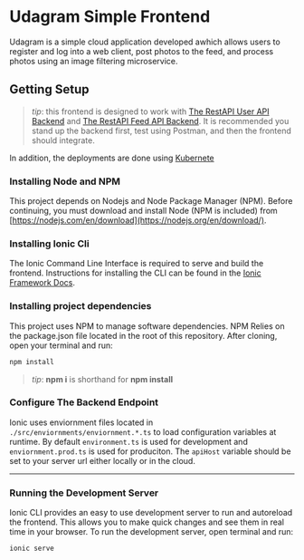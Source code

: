 # Udagram Simple Frontend

Udagram is a simple cloud application developed awhich allows users to register and log into a web client, post photos to the feed, and process photos using an image filtering microservice.



## Getting Setup

> _tip_: this frontend is designed to work with [The RestAPI User API Backend](https://github.com/pai-amit/udagram-user-api) and [The RestAPI Feed API Backend](https://github.com/pai-amit/udagram-feed-api). It is recommended you stand up the backend first, test using Postman, and then the frontend should integrate.

In addition, the deployments are done using [Kubernete](https://github.com/pai-amit/udagram-k8s-deployments)

### Installing Node and NPM
This project depends on Nodejs and Node Package Manager (NPM). Before continuing, you must download and install Node (NPM is included) from [https://nodejs.com/en/download](https://nodejs.org/en/download/).

### Installing Ionic Cli
The Ionic Command Line Interface is required to serve and build the frontend. Instructions for installing the CLI can be found in the [Ionic Framework Docs](https://ionicframework.com/docs/installation/cli).

### Installing project dependencies

This project uses NPM to manage software dependencies. NPM Relies on the package.json file located in the root of this repository. After cloning, open your terminal and run:
```bash
npm install
```
>_tip_: **npm i** is shorthand for **npm install**

### Configure The Backend Endpoint
Ionic uses enviornment files located in `./src/enviornments/enviornment.*.ts` to load configuration variables at runtime. By default `environment.ts` is used for development and `enviornment.prod.ts` is used for produciton. The `apiHost` variable should be set to your server url either locally or in the cloud.

***
### Running the Development Server
Ionic CLI provides an easy to use development server to run and autoreload the frontend. This allows you to make quick changes and see them in real time in your browser. To run the development server, open terminal and run:

```bash
ionic serve
```

